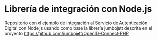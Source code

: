 # Librería de integración con Node.js
Repositorio con el ejemplo de integración al Servicio de Autenticación Digital con Node.js usando como base la librería jumbojett descrita en el proyecto https://github.com/jumbojett/OpenID-Connect-PHP 
